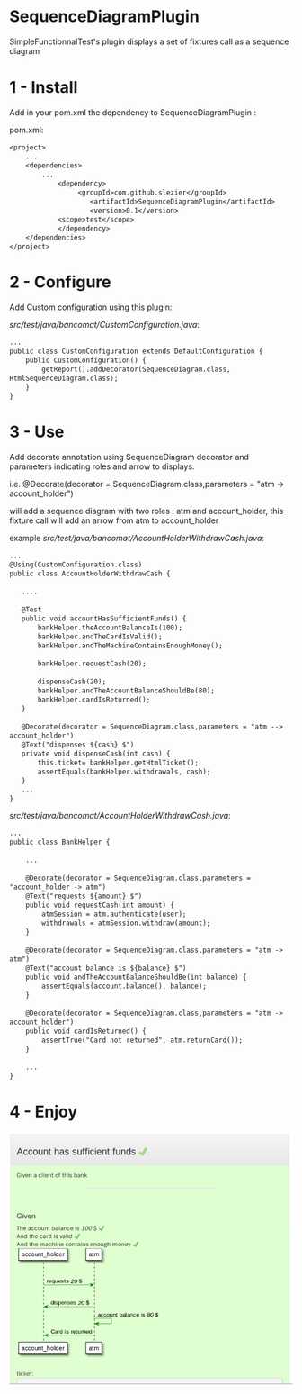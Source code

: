 SequenceDiagramPlugin
=====================

SimpleFunctionnalTest's plugin  displays a set of fixtures call as a sequence diagram 

# 1 - Install

Add in your pom.xml the dependency to SequenceDiagramPlugin :

pom.xml:

	<project>
		...
		<dependencies> 
			...
		        <dependency>
           			 <groupId>com.github.slezier</groupId>
	            		<artifactId>SequenceDiagramPlugin</artifactId>
        	    		<version>0.1</version>
				<scope>test</scope>
        		</dependency>
		</dependencies>
	</project>

# 2 - Configure

Add Custom configuration using this plugin:

_src/test/java/bancomat/CustomConfiguration.java_:

	...
	public class CustomConfiguration extends DefaultConfiguration {
		public CustomConfiguration() {
			getReport().addDecorator(SequenceDiagram.class, HtmlSequenceDiagram.class);
		}
	}

# 3 - Use

Add decorate annotation using SequenceDiagram decorator and parameters indicating roles and arrow to displays.

i.e.
  @Decorate(decorator = SequenceDiagram.class,parameters = "atm -> account_holder")
  
will add a sequence diagram with two roles : atm and account_holder, this fixture call will add an arrow from atm to account_holder  


example
_src/test/java/bancomat/AccountHolderWithdrawCash.java_:

    ...
    @Using(CustomConfiguration.class)
    public class AccountHolderWithdrawCash {

       ....

       @Test
       public void accountHasSufficientFunds() {
           bankHelper.theAccountBalanceIs(100);
           bankHelper.andTheCardIsValid();
           bankHelper.andTheMachineContainsEnoughMoney();

           bankHelper.requestCash(20);

           dispenseCash(20);
           bankHelper.andTheAccountBalanceShouldBe(80);
           bankHelper.cardIsReturned();
       }

       @Decorate(decorator = SequenceDiagram.class,parameters = "atm --> account_holder")
       @Text("dispenses ${cash} $")
       private void dispenseCash(int cash) {
           this.ticket= bankHelper.getHtmlTicket();
           assertEquals(bankHelper.withdrawals, cash);
       }
       ...
    }

_src/test/java/bancomat/AccountHolderWithdrawCash.java_:

    ...
    public class BankHelper {

        ...
    
        @Decorate(decorator = SequenceDiagram.class,parameters = "account_holder -> atm")
        @Text("requests ${amount} $")
        public void requestCash(int amount) {
            atmSession = atm.authenticate(user);
            withdrawals = atmSession.withdraw(amount);
        }

        @Decorate(decorator = SequenceDiagram.class,parameters = "atm -> atm")
        @Text("account balance is ${balance} $")
        public void andTheAccountBalanceShouldBe(int balance) {
            assertEquals(account.balance(), balance);
        }

        @Decorate(decorator = SequenceDiagram.class,parameters = "atm -> account_holder")
        public void cardIsReturned() {
            assertTrue("Card not returned", atm.returnCard());
        }

        ...
    }


# 4 - Enjoy

![Group fixtures](./images/step7.png "SequenceDiagram decorator") 